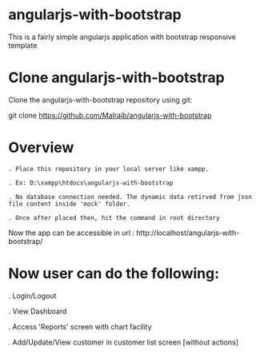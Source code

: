 # angularjs-with-bootstrap

This is a fairly simple angularjs application with bootstrap responsive template

# Clone angularjs-with-bootstrap

Clone the angularjs-with-bootstrap repository using git:

git clone https://github.com/Malrajb/angularjs-with-bootstrap

# Overview

	. Place this repository in your local server like xampp. 

	. Ex: D:\xampp\htdocs\angularjs-with-bootstrap

	. No database connection needed. The dynamic data retirved from json file content inside 'mock' folder.

	. Once after placed then, hit the command in root directory  

Now the app can be accessible in url : http://localhost/angularjs-with-bootstrap/
 
 
 # Now user can do the following: 
 
 . Login/Logout
 
 . View Dashboard

 . Access 'Reports' screen with chart facility
 
 . Add/Update/View customer in customer list screen [without actions]
